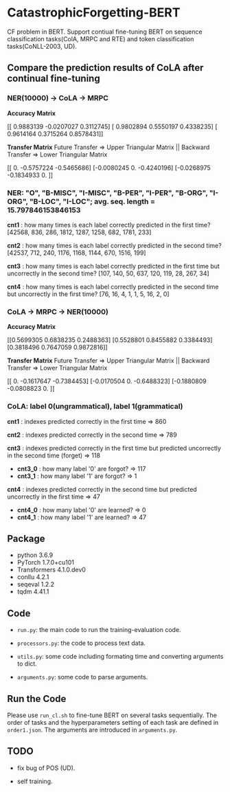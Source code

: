 # CatastrophicForgetting-BERT
CF problem in BERT. Support contiual fine-tuning BERT on sequence classification tasks(ColA, MRPC and RTE) and token classification tasks(CoNLL-2003, UD).

## Compare the prediction results of CoLA after continual fine-tuning

### NER(10000) -> CoLA -> MRPC

**Accuracy Matrix**

[[ 0.9883139 -0.0207027  0.3112745]
 [ 0.9802894  0.5550197  0.4338235]
 [ 0.9614164  0.3715264  0.8578431]]

**Transfer Matrix**
Future Transfer => Upper Triangular Matrix  ||  Backward Transfer => Lower Triangular Matrix

[[ 0.        -0.5757224 -0.5465686]
 [-0.0080245  0.        -0.4240196]
 [-0.0268975 -0.1834933  0.       ]]
 
### NER: "O", "B-MISC", "I-MISC", "B-PER", "I-PER", "B-ORG", "I-ORG", "B-LOC", "I-LOC"; avg. seq. length = 15.797846153846153
**cnt1** : how many times is each label correctly predicted in the first time? [42568, 836, 286, 1812, 1287, 1258, 682, 1781, 233]

**cnt2** : how many times is each label correctly predicted in the second time? [42537, 712, 240, 1176, 1168, 1144, 670, 1516, 199]

**cnt3** : how many times is each label correctly predicted in the first time but uncorrectly in the second time? [107, 140, 50, 637, 120, 119, 28, 267, 34]

**cnt4** : how many times is each label correctly predicted in the second time but uncorrectly in the first time? [76, 16, 4, 1, 1, 5, 16, 2, 0]

### CoLA -> MRPC -> NER(10000)

**Accuracy Matrix**

[[0.5699305 0.6838235 0.2488363]
 [0.5528801 0.8455882 0.3384493]
 [0.3818496 0.7647059 0.9872816]]

**Transfer Matrix**
Future Transfer => Upper Triangular Matrix  ||  Backward Transfer => Lower Triangular Matrix

[[ 0.        -0.1617647 -0.7384453]
 [-0.0170504  0.        -0.6488323]
 [-0.1880809 -0.0808823  0.       ]]
 
### CoLA: label 0(ungrammatical), label 1(grammatical)

**cnt1** : indexes predicted correctly in the first time => 860

**cnt2** : indexes predicted correctly in the second time => 789

**cnt3** : indexes predicted correctly in the first time but predicted uncorrectly in the second time (forget) => 118
  - **cnt3_0** : how many label '0' are forgot? => 117
  - **cnt3_1** : how many label '1' are forgot? => 1

**cnt4** : indexes predicted correctly in the second time but predicted uncorrectly in the first time => 47
  - **cnt4_0** : how many label '0' are learned? => 0
  - **cnt4_1** : how many label '1' are learned? => 47

## Package
- python 3.6.9
- PyTorch 1.7.0+cu101
- Transformers 4.1.0.dev0
- conllu 4.2.1
- seqeval 1.2.2
- tqdm 4.41.1

## Code
- `run.py`: the main code to run the training-evaluation code.

- `processors.py`: the code to process text data.

- `utils.py`: some code including formating time and converting arguments to dict.

- `arguments.py`: some code to parse arguments.

## Run the Code
Please use `run_cl.sh` to fine-tune BERT on several tasks sequentially. The order of tasks and the hyperparameters setting of each task are defined in `order1.json`. The arguments are introduced in `arguments.py`.

## TODO
- fix bug of POS (UD).

- self training.
